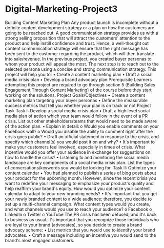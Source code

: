 # Digital-Marketing-Project3
Building Content Marketing Plan
Any product launch is incomplete without a definite content development strategy or a plan on how the customers are going to be reached out.
A good communication strategy provides us with a strong selling proposition that will attract the customers' attention to the product and help instill confidence and trust. Hence, a well-thought out content communication strategy will ensure that the right message has been sent to the customer regarding the product, which will then translate into sale/revenue.
In the previous project, you created buyer personas to whom your product will appeal the most. The next step is to reach out to the selected persona using a concise and strong communication strategy.
This project will help you to:
•	Create a content marketing plan
•	Draft a social media crisis plan
•	Develop a brand advocacy plan
Prerequisite
Learners attempting this project are required to go through section 5 (Building Sales Engagement Through Content Marketing) of the course before they start working on the solutions.
Project Goals/Objectives
•	Create a content marketing plan targeting your buyer personas
•	Define the measurable success metrics that tell you whether your plan is on track or not
Project Task
Task I: Develop a social media crisis plan
•	Draft a high level social media plan of action which your team would follow in the event of a PR crisis. List out other stakeholders/teams that would need to be made aware of the action plan.
•	Explain in detail:
o Would you enable comments on your Facebook wall?
o Would you disable the ability to comment right after the crisis goes public?
•	Draft an official statement in response to the crisis, and specify which channel(s) you would post it on and why?
•	It's important to make your customers feel involved, especially in times of crisis. What incentive would you offer your audience in exchange for suggestions on how to handle the crisis?
•	Listening to and monitoring the social media landscape are key components of a social media crisis plan. List the types of conversations/keywords you would be looking for.
Task II: Optimize your content calendar
•	You had planned to publish a series of blog posts about your product for the upcoming month. However, since the recent crisis you want to redefine your messaging to emphasize your product's quality and help reaffirm your brand's equity. How would you optimize your content calendar to adapt to your new branding needs?
•	It's important that you get your newly branded content to a wide audience; therefore, you decide to set up a multi-channel campaign. What content types would you create, and what channels would you use to reach your audience?
o Facebook
o LinkedIn
o Twitter
o YouTube
The PR crisis has been defused, and it's back to business as usual. It's important that you recognize those individuals who are loyal to your brand (advocates), so you decide to create a brand advocacy scheme:
•	List metrics that you would use to identify your brand advocates.
•	Craft a message including an incentive you would send to the brand's most engaged customers.












